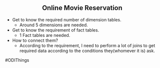<div align='center'><h2>Online Movie Reservation</h2></div>

- Get to know the required number of dimension tables.
    - Around 5 dimensions are needed.
- Get to know the requirement of fact tables.
    - 1 Fact tables are needed.
- How to connect them?
     - According to the requirement, I need to perform a lot of joins to get required data according to the conditions they(whomever it is) ask.

<p>#ODIThings</p>
